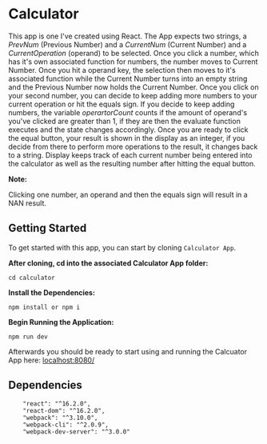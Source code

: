 Calculator
========= 

This app is one I've created using React. The App expects two strings, a _PrevNum_ (Previous Number) and a _CurrentNum_ (Current Number) and a _CurrentOperation_ (operand) to be selected. Once you click a number, which has it's own associated function for numbers, the number moves to Current Number. Once you hit a operand key, the selection then moves to it's associated function while the Current Number turns into an empty string and the Previous Number now holds the Current Number. Once you click on your second number, you can decide to keep adding more numbers to your current operation or hit the equals sign. If you decide to keep adding numbers, the variable _operartorCount_ counts if the amount of operand's you've clicked are greater than 1, if they are then the evaluate function executes and the state changes accordingly. Once you are ready to click the equal button, your result is shown in the display as an integer, if you decide from there to perform more operations to the result, it changes back to a string. Display keeps track of each current number being entered into the calculator as well as the resulting number after hitting the equal button. 

**Note:**

Clicking one number, an operand and then the equals sign will result in a NAN result. 

Getting Started
-------
To get started with this app, you can start by cloning `Calculator App`. 

**After cloning, cd into the associated Calculator App folder:**

```
cd calculator
```

**Install the Dependencies:** 

```
npm install or npm i
```

**Begin Running the Application:**
```
npm run dev 
```

Afterwards you should be ready to start using and running the Calcuator App here: [localhost:8080/](http://localhost:8080/)

Dependencies 
-----
```
    "react": "^16.2.0",
    "react-dom": "^16.2.0",
    "webpack": "^3.10.0",
    "webpack-cli": "^2.0.9",
    "webpack-dev-server": "^3.0.0"

```

